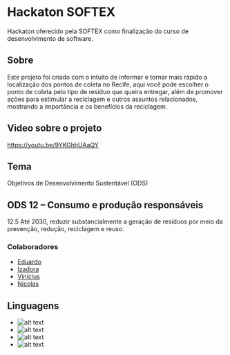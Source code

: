 # Hackaton SOFTEX
Hackaton oferecido pela SOFTEX como finalização do curso de desenvolvimento de software.

## Sobre
Este projeto foi criado com o intuito de informar e tornar mais rápido a localização dos pontos de coleta no Recife, aqui você pode escolher o ponto de coleta pelo tipo de residuo que queira entregar, além de promover ações para estimular a reciclagem e outros assuntos relacionados, mostrando a importância e os benefícios da reciclagem.

## Video sobre o projeto
https://youtu.be/9YKGhhUAaQY

## Tema
Objetivos de Desenvolvimento Sustentável (ODS)

## ODS 12 – Consumo e produção responsáveis
12.5 Até 2030, reduzir substancialmente a geração de resíduos por meio da prevenção, redução, reciclagem e reuso.

### Colaboradores
- [Eduardo](https://github.com/EM180303) 
- [Izadora](https://github.com/izadora-oliveira)
- [Vinícius](https://github.com/viniciusFelipeS)
- [Nicolas](https://github.com/nicolasmonteiro)


## Linguagens
 - ![alt text](https://img.shields.io/badge/PHP-777BB4?style=for-the-badge&logo=php&logoColor=white)
 - ![alt text](https://img.shields.io/badge/HTML5-E34F26?style=for-the-badge&logo=html5&logoColor=white)
 - ![alt text](https://img.shields.io/badge/CSS3-1572B6?style=for-the-badge&logo=css3&logoColor=white)
 - ![alt text](https://img.shields.io/badge/JavaScript-323330?style=for-the-badge&logo=javascript&logoColor=F7DF1E) 



